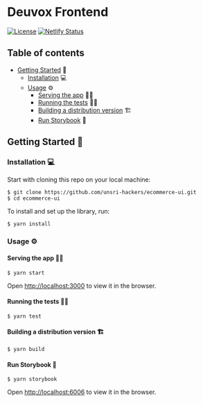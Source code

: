 # Deuvox Frontend

[![License](https://img.shields.io/badge/License-Apache%202.0-blue.svg)](https://opensource.org/licenses/Apache-2.0)
[![Netlify Status](https://api.netlify.com/api/v1/badges/54169673-d0bb-4311-857e-bdb5d9a18c4c/deploy-status)](https://app.netlify.com/sites/devoux/deploys)

## Table of contents

- [Getting Started](#getting-started) :rocket:
  - [Installation](#installation) :computer:
  - [Usage](#usage) :gear:
    - [Serving the app](#serving-the-app) :woman_cook:
    - [Running the tests](#running-the-tests) :scientist:
    - [Building a distribution version](#building-a-distribution-version) :building_construction:
    - [Run Storybook](#run-Storybook) :book:

## Getting Started :rocket:

### Installation :computer:

Start with cloning this repo on your local machine:

```
$ git clone https://github.com/unsri-hackers/ecommerce-ui.git
$ cd ecommerce-ui
```

To install and set up the library, run:

```
$ yarn install
```

### Usage :gear:

#### Serving the app :woman_cook:

```
$ yarn start
```

Open [http://localhost:3000](http://localhost:3000) to view it in the browser.

#### Running the tests :scientist:

```
$ yarn test
```

#### Building a distribution version :building_construction:

```
$ yarn build
```

#### Run Storybook :book:

```
$ yarn storybook
```

Open [http://localhost:6006](http://localhost:6006) to view it in the browser.
